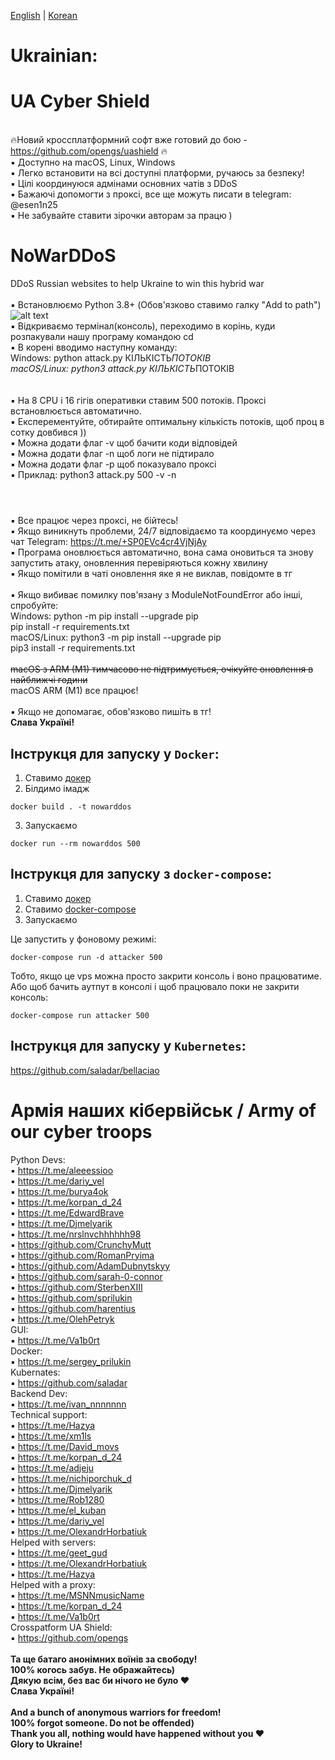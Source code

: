 [English](https://github.com/AlexTrushkovsky/NoWarDDoS/blob/main/README_en.md) | [Korean](https://github.com/AlexTrushkovsky/NoWarDDoS/blob/main/README_ko.md)

# <b1>Ukrainian:</b1>

# UA Cyber Shield

<br />🔥Новий кроссплатформний софт вже готовий до бою - https://github.com/opengs/uashield 🔥
<br />▪ Доступно на macOS, Linux, Windows
<br />▪ Легко встановити на всі доступні платформи, ручаюсь за безпеку!
<br />▪ Цілі координуюся адмінами основних чатів з DDoS
<br />▪ Бажаючі допомогти з проксі, все ще можуть писати в telegram: @esen1n25
<br />▪ Не забувайте ставити зірочки авторам за працю )

# NoWarDDoS

DDoS Russian websites to help Ukraine to win this hybrid war
<br />
<br />▪ Встановлюємо Python 3.8+ (Обов'язково ставимо галку "Add to path")
![alt text](https://miro.medium.com/max/1344/0*7nOyowsPsGI19pZT.png)
<br />▪ Відкриваємо термінал(консоль), переходимо в корінь, куди розпакували нашу програму командою cd
<br />▪ В корені вводимо наступну команду:
<br /> Windows: python attack.py КІЛЬКІСТЬ*ПОТОКІВ
<br /> macOS/Linux: python3 attack.py КІЛЬКІСТЬ*ПОТОКІВ
<br />  
<br />▪ На 8 CPU і 16 гігів оперативки ставим 500 потоків. Проксі встановлюється автоматично.
<br />▪ Експерементуйте, обтирайте оптимальну кількість потоків, щоб проц в сотку довбився ))
<br />▪ Можна додати флаг -v щоб бачити коди відповідей
<br />▪ Можна додати флаг -n щоб логи не підтирало
<br />▪ Можна додати флаг -p щоб показувало проксі
<br />▪ Приклад: python3 attack.py 500 -v -n
<br />

#

<br />▪ Все працює через проксі, не бійтесь!
<br />▪ Якщо виникнуть проблеми, 24/7 відповідаємо та координуємо через чат Telegram: https://t.me/+SP0EVc4cr4VjNjAy
<br />▪ Програма оновлюється автоматично, вона сама оновиться та знову запустить атаку, оновленния перевіряються кожну хвилину
<br />▪ Якщо помітили в чаті оновлення яке я не виклав, повідомте в тг
<br />
<br />▪ Якщо вибиває помилку пов'язану з ModuleNotFoundError aбо інші, спробуйте:
<br /> Windows: python -m pip install --upgrade pip
<br /> pip install -r requirements.txt
<br /> macOS/Linux: python3 -m pip install --upgrade pip
<br /> pip3 install -r requirements.txt
<br />
<br /> ~~macOS з ARM (M1) тимчасово не підтримується, очікуйте оновлення в найближчі години~~
<br /> macOS ARM (M1) все працює!
<br />
<br />▪ Якщо не допомагає, обов'язково пишіть в тг!
<br />**Слава Україні!**

## Інструкця для запуску у `Docker`:

1. Ставимо [докер](https://www.docker.com/)
2. Білдимо імадж

```shell
docker build . -t nowarddos
```

3. Запускаємо

```shell
docker run --rm nowarddos 500
```

## Інструкця для запуску з `docker-compose`:

1. Ставимо [докер](https://docs.docker.com/get-docker/)
2. Ставимо [docker-compose](https://docs.docker.com/compose/install/)
3. Запускаємо

Це запустить у фоновому режимі:

```shell
docker-compose run -d attacker 500
```

Тобто, якщо це vps можна просто закрити консоль і воно працюватиме.
Або щоб бачить аутпут в консолі і щоб працювало поки не закрити консоль:

```shell
docker-compose run attacker 500
```

## Інструкця для запуску у `Kubernetes`:

https://github.com/saladar/bellaciao

# Армія наших кібервійськ / Army of our cyber troops
Python Devs:
<br />    ▪ https://t.me/aleeessioo
<br />    ▪ https://t.me/dariy_vel
<br />    ▪ https://t.me/burya4ok
<br />    ▪ https://t.me/korpan_d_24 
<br />    ▪ https://t.me/EdwardBrave
<br />    ▪ https://t.me/Djmelyarik
<br />    ▪ https://t.me/nrslnvchhhhhh98
<br />    ▪ https://github.com/CrunchyMutt
<br />    ▪ https://github.com/RomanPryima
<br />    ▪ https://github.com/AdamDubnytskyy
<br />    ▪ https://github.com/sarah-0-connor
<br />    ▪ https://github.com/SterbenXIII
<br />    ▪ https://github.com/sprilukin
<br />    ▪ https://github.com/harentius
<br />    ▪ https://t.me/OlehPetryk
<br />GUI:
<br />    ▪ https://t.me/Va1b0rt
<br />Docker:
<br />    ▪ https://t.me/sergey_prilukin
<br />Kubernates:
<br />    ▪ https://github.com/saladar
<br />Backend Dev:
<br />    ▪ https://t.me/ivan_nnnnnnn
<br />Technical support:
<br />    ▪ https://t.me/Hazya
<br />    ▪ https://t.me/xm1ls
<br />    ▪ https://t.me/David_movs
<br />    ▪ https://t.me/korpan_d_24
<br />    ▪ https://t.me/adjeju
<br />    ▪ https://t.me/nichiporchuk_d
<br />    ▪ https://t.me/Djmelyarik
<br />    ▪ https://t.me/Rob1280
<br />    ▪ https://t.me/el_kuban
<br />    ▪ https://t.me/dariy_vel
<br />    ▪ https://t.me/OlexandrHorbatiuk
<br />Helped with servers:
<br />    ▪ https://t.me/geet_gud
<br />    ▪ https://t.me/OlexandrHorbatiuk
<br />    ▪ https://t.me/Hazya
<br />Helped with a proxy:
<br />    ▪ https://t.me/MSNNmusicName
<br />    ▪ https://t.me/korpan_d_24
<br />    ▪ https://t.me/Va1b0rt
<br />Crosspatform UA Shield:
<br />    ▪ https://github.com/opengs
<br />
<br />**Та ще батаго анонімних воїнів за свободу!**
<br />**100% когось забув. Не ображайтесь)**
<br />**Дякую всім, без вас би нічого не було ❤️**
<br />**Слава Україні!**
<br />
<br />**And a bunch of anonymous warriors for freedom!**
<br />**100% forgot someone. Do not be offended)**
<br />**Thank you all, nothing would have happened without you ❤️**
<br />**Glory to Ukraine!**
